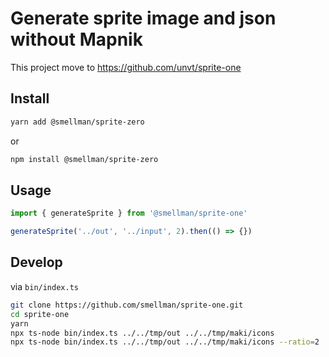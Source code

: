 # Generate sprite image and json without Mapnik

This project move to https://github.com/unvt/sprite-one

## Install

```bash
yarn add @smellman/sprite-zero
```

or

```bash
npm install @smellman/sprite-zero
```

## Usage

```javascript
import { generateSprite } from '@smellman/sprite-one'

generateSprite('../out', '../input', 2).then(() => {})
```

## Develop

via `bin/index.ts`

```bash
git clone https://github.com/smellman/sprite-one.git
cd sprite-one
yarn
npx ts-node bin/index.ts ../../tmp/out ../../tmp/maki/icons
npx ts-node bin/index.ts ../../tmp/out ../../tmp/maki/icons --ratio=2
```
